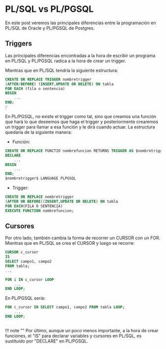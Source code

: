 # PL/SQL vs PL/PGSQL

En este post veremos las principales diferencias entre la programación en PL/SQL de Oracle y PL/PGSQL de Postgres.

## Triggers

Las principales diferencias encontradas a la hora de escribir un programa en PL/SQL y 
PL/PGSQL radica a la hora de crear un trigger.

Mientras que en PL/SQL tendría la siguiente estructura:

``` sql
CREATE OR REPLACE TRIGGER nombretrigger
(AFTER/BEFORE) (INSERT,UPDATE OR DELETE) ON tabla
FOR EACH (fila o sentencia)
BEGIN
	...
END;
/
```

En PL/PGSQL, no existe el trigger como tal, sino que creamos una función que hará
lo que deseemos que haga el trigger y posteriormente crearemos un trigger para 
llamar a esa función y le dirá cuando actuar. La estructura quedaría de la siguiente manera:

* Función:

``` sql
CREATE OR REPLACE FUNCTIO nombrefuncion RETURNS TRIGGER AS $nombretrigger$
DECLARE
	...
BEGIN
	...
END;
$nombretrigger$ LANGUAGE PLPGSQL
```

* Trigger:

``` sql
CREATE OR REPLACE nombretrigger
(AFTER OR BEFORE)(INSERT,UPDATE OR DELETE) ON tabla
FOR EACH(FILA O SENTENCIA) 
EXECUTE FUNCTION nombrefuncion;
```

## Cursores

Por otro lado, también cambia la forma de recorrer un CURSOR con un FOR. 
Mientras que en PL/SQL se crea el CURSOR y luego se recorre:

``` sql
CURSOR c_cursor
IS
SELECT campo1, campo2
FROM tabla;
...

FOR i IN c_cursor LOOP
    ...
END LOOP;
```

En PL/PGSQL sería:

``` sql
FOR c_cursor IN SELECT campo1, campo2 FROM tabla LOOP;
    ...
END LOOP;
```

##

!!! note ""
	Por último, aunque un poco menos importante, a la hora de crear funciones, 
	el "IS" para declarar variables y cursores en PL/SQL, es sustituido por "DECLARE" en PL/PGSQL.